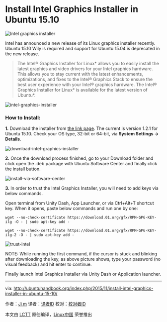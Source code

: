 Install Intel Graphics Installer in Ubuntu 15.10
================================================================================
![Intel graphics installer](http://ubuntuhandbook.org/wp-content/uploads/2015/11/intel_logo.jpg)

Intel has announced a new release of its Linux graphics installer recently. Ubuntu 15.10 Wily is required and support for Ubuntu 15.04 is deprecated in the new release.

> The Intel® Graphics Installer for Linux* allows you to easily install the latest graphics and video drivers for your Intel graphics hardware. This allows you to stay current with the latest enhancements, optimizations, and fixes to the Intel® Graphics Stack to ensure the best user experience with your Intel® graphics hardware. The Intel® Graphics Installer for Linux* is available for the latest version of Ubuntu*.

![intel-graphics-installer](http://ubuntuhandbook.org/wp-content/uploads/2015/11/intel-graphics-installer.jpg)

### How to Install: ###

**1.** Download the installer from [the link page][1]. The current is version 1.2.1 for Ubuntu 15.10. Check your OS type, 32-bit or 64-bit, via **System Settings -> Details**.

![download-intel-graphics-installer](http://ubuntuhandbook.org/wp-content/uploads/2015/11/download-intel-graphics-installer.jpg)

**2.** Once the download process finished, go to your Download folder and click open the .deb package with Ubuntu Software Center and finally click the install button.

![install-via-software-center](http://ubuntuhandbook.org/wp-content/uploads/2015/11/install-via-software-center.jpg)

**3.** In order to trust the Intel Graphics Installer, you will need to add keys via below commands.

Open terminal from Unity Dash, App Launcher, or via Ctrl+Alt+T shortcut key. When it opens, paste below commands and run one by one:

    wget --no-check-certificate https://download.01.org/gfx/RPM-GPG-KEY-ilg -O - | sudo apt-key add -
    
    wget --no-check-certificate https://download.01.org/gfx/RPM-GPG-KEY-ilg-2 -O - | sudo apt-key add -

![trust-intel](http://ubuntuhandbook.org/wp-content/uploads/2015/11/trust-intel.jpg)

NOTE: While running the first command, if the cursor is stuck and blinking after downloading the key, as above picture shows, type your password (no visual feedback) and hit enter to continue.

Finally launch Intel Graphics Installer via Unity Dash or Application launcher.

--------------------------------------------------------------------------------

via: http://ubuntuhandbook.org/index.php/2015/11/install-intel-graphics-installer-in-ubuntu-15-10/

作者：[Ji m][a]
译者：[译者ID](https://github.com/译者ID)
校对：[校对者ID](https://github.com/校对者ID)

本文由 [LCTT](https://github.com/LCTT/TranslateProject) 原创编译，[Linux中国](https://linux.cn/) 荣誉推出

[a]:http://ubuntuhandbook.org/index.php/about/
[1]:https://01.org/linuxgraphics/downloads